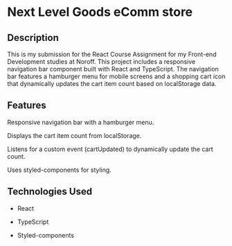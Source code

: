 # Next Level Goods eComm store

## Description

This is my submission for the React Course Assignment for my Front-end Development studies at Noroff. This project includes a responsive navigation bar component built with React and TypeScript. The navigation bar features a hamburger menu for mobile screens and a shopping cart icon that dynamically updates the cart item count based on localStorage data.

## Features

Responsive navigation bar with a hamburger menu.

Displays the cart item count from localStorage.

Listens for a custom event (cartUpdated) to dynamically update the cart count.

Uses styled-components for styling.

## Technologies Used

- React

- TypeScript

- Styled-components

